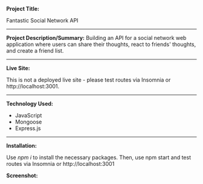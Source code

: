 **Project Title:**

Fantastic Social Network API

---

**Project Description/Summary:**
Building an API for a social network web application where users can share their thoughts, react to friends' thoughts, and create a friend list.

---

**Live Site:**

This is not a deployed live site - please test routes via Insomnia or http://localhost:3001.

---

**Technology Used:**

- JavaScript
- Mongoose
- Express.js

---

**Installation:**

Use _npm i_ to install the necessary packages. Then, use npm start and test routes via Insomnia or http://localhost:3001

**Screenshot:**

![]()
